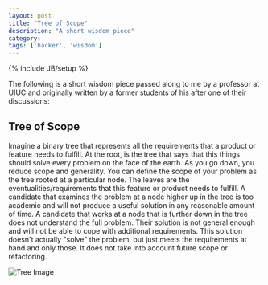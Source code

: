 ```yaml
---
layout: post
title: "Tree of Scope"
description: "A short wisdom piece"
category:
tags: ['hacker', 'wisdom']
---
```

{% include JB/setup %}

The following is a short wisdom piece passed along to me
by a professor at UIUC and originally written by a former
students of his after one of their discussions:

## Tree of Scope
Imagine a binary tree that represents all the requirements 
that a product or feature needs to fulfill. At the root, is 
the tree that says that this things should solve every 
problem on the face of the earth. As you go down, you 
reduce scope and generality.
You can define the scope of your problem as the tree rooted 
at a particular node. The leaves are the 
eventualities/requirements that this feature or product needs to fulfill.
A candidate that examines the problem at a node higher 
up in the tree is too academic and will not produce a useful 
solution in any reasonable amount of time.
A candidate that works at a node that is further down in 
the tree does not understand the full problem. Their solution 
is not general enough and will not be able to cope with additional 
requirements. This solution doesn't actually "solve" the problem, 
but just meets the requirements at hand and only those. 
It does not take into account future scope or refactoring.

![Tree Image](http://www.templates.com/blog/wp-content/uploads/2012/08/Create-Binary-Trees-Using-JavaScript-HTML5-Canvas.jpg)

